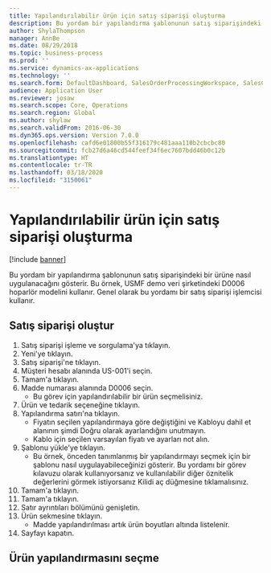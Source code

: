```yaml
---
title: Yapılandırılabilir ürün için satış siparişi oluşturma
description: Bu yordam bir yapılandırma şablonunun satış siparişindeki bir ürüne nasıl uygulanacağını gösterir.
author: ShylaThompson
manager: AnnBe
ms.date: 08/29/2018
ms.topic: business-process
ms.prod: ''
ms.service: dynamics-ax-applications
ms.technology: ''
ms.search.form: DefaultDashboard, SalesOrderProcessingWorkspace, SalesCreateOrder, SalesTable, PCRuntimeConfigurator, PCTemplateConfigurationSelection
audience: Application User
ms.reviewer: josaw
ms.search.scope: Core, Operations
ms.search.region: Global
ms.author: shylaw
ms.search.validFrom: 2016-06-30
ms.dyn365.ops.version: Version 7.0.0
ms.openlocfilehash: cafd6e01800b55f316179c481aaa110b2cbcbc80
ms.sourcegitcommit: fcb27d6a46cd544feef34f6ec7607bdd46b0c12b
ms.translationtype: HT
ms.contentlocale: tr-TR
ms.lasthandoff: 03/18/2020
ms.locfileid: "3150061"
---
```

# <a name="create-a-sales-order-for-a-configurable-product"></a>Yapılandırılabilir ürün için satış siparişi oluşturma

[!include [banner](../../includes/banner.md)]

Bu yordam bir yapılandırma şablonunun satış siparişindeki bir ürüne nasıl uygulanacağını gösterir. Bu örnek, USMF demo veri şirketindeki D0006 hoparlör modelini kullanır. Genel olarak bu yordamı bir satış siparişi işlemcisi kullanır.


## <a name="create-a-sales-order"></a>Satış siparişi oluştur
1. Satış siparişi işleme ve sorgulama'ya tıklayın.
2. Yeni'ye tıklayın.
3. Satış siparişi'ne tıklayın.
4. Müşteri hesabı alanında US-001'i seçin. 
5. Tamam'a tıklayın.
6. Madde numarası alanında D0006 seçin.
    * Bu görev için yapılandırılabilir bir ürün seçmelisiniz.  
7. Ürün ve tedarik seçeneğine tıklayın.
8. Yapılandırma satırı'na tıklayın.
    * Fiyatın seçilen yapılandırmaya göre değiştiğini ve Kabloyu dahil et alanının şimdi Doğru olarak ayarlandığını unutmayın.  
    * Kablo için seçilen varsayılan fiyatı ve ayarları not alın.  
9. Şablonu yükle'ye tıklayın.
    * Bu örnek, önceden tanımlanmış bir yapılandırmayı seçmek için bir şablonu nasıl uygulayabileceğinizi gösterir. Bu yordamı bir görev kılavuzu olarak kullanıyorsanız ve kullanılabilir diğer öznitelik değerlerini görmek istiyorsanız Kilidi aç düğmesine tıklamalısınız.  
10. Tamam'a tıklayın.
11. Tamam'a tıklayın.
12. Satır ayrıntıları bölümünü genişletin.
13. Ürün sekmesine tıklayın.
    * Madde yapılandırılması artık ürün boyutları altında listelenir.  
14. Sayfayı kapatın.

## <a name="select-the-product-configuration"></a>Ürün yapılandırmasını seçme

